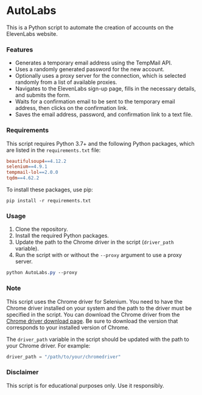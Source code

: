 # AutoLabs

This is a Python script to automate the creation of accounts on the ElevenLabs website.

### Features

*   Generates a temporary email address using the TempMail API.
*   Uses a randomly generated password for the new account.
*   Optionally uses a proxy server for the connection, which is selected randomly from a list of available proxies.
*   Navigates to the ElevenLabs sign-up page, fills in the necessary details, and submits the form.
*   Waits for a confirmation email to be sent to the temporary email address, then clicks on the confirmation link.
*   Saves the email address, password, and confirmation link to a text file.

### Requirements

This script requires Python 3.7+ and the following Python packages, which are listed in the `requirements.txt` file:

```makefile
beautifulsoup4==4.12.2
selenium==4.9.1
tempmail-lol==2.0.0
tqdm==4.62.2
```

To install these packages, use pip:

`pip install -r requirements.txt`

### Usage

1.  Clone the repository.
2.  Install the required Python packages.
3.  Update the path to the Chrome driver in the script (`driver_path` variable).
4.  Run the script with or without the `--proxy` argument to use a proxy server.

```css
python AutoLabs.py --proxy
```

### Note

This script uses the Chrome driver for Selenium. You need to have the Chrome driver installed on your system and the path to the driver must be specified in the script. You can download the Chrome driver from the [Chrome driver download page](https://chromedriver.chromium.org/downloads). Be sure to download the version that corresponds to your installed version of Chrome.

The `driver_path` variable in the script should be updated with the path to your Chrome driver. For example:

```python
driver_path = "/path/to/your/chromedriver"
```

### Disclaimer

This script is for educational purposes only. Use it responsibly.